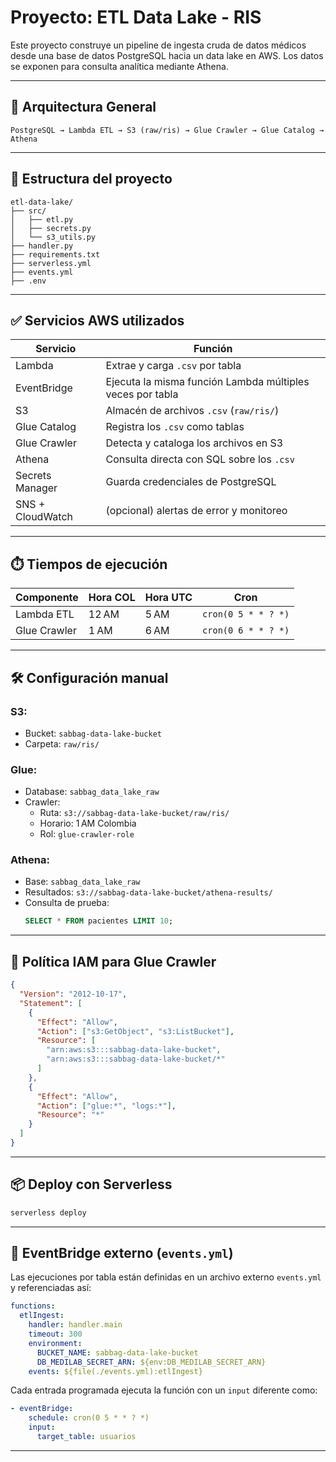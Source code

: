 # Proyecto: ETL Data Lake - RIS

Este proyecto construye un pipeline de ingesta cruda de datos médicos desde una base de datos PostgreSQL hacia un data lake en AWS. Los datos se exponen para consulta analítica mediante Athena.

---

## 🧱 Arquitectura General

```
PostgreSQL → Lambda ETL → S3 (raw/ris) → Glue Crawler → Glue Catalog → Athena
```

---

## 📂 Estructura del proyecto

```
etl-data-lake/
├── src/
│   ├── etl.py
│   ├── secrets.py
│   └── s3_utils.py
├── handler.py
├── requirements.txt
├── serverless.yml
├── events.yml
├── .env
```

---

## ✅ Servicios AWS utilizados

| Servicio         | Función                                      |
|------------------|----------------------------------------------|
| Lambda           | Extrae y carga `.csv` por tabla              |
| EventBridge      | Ejecuta la misma función Lambda múltiples veces por tabla |
| S3               | Almacén de archivos `.csv` (`raw/ris/`)      |
| Glue Catalog     | Registra los `.csv` como tablas              |
| Glue Crawler     | Detecta y cataloga los archivos en S3        |
| Athena           | Consulta directa con SQL sobre los `.csv`    |
| Secrets Manager  | Guarda credenciales de PostgreSQL            |
| SNS + CloudWatch | (opcional) alertas de error y monitoreo      |

---

## ⏱️ Tiempos de ejecución

| Componente   | Hora COL | Hora UTC | Cron                |
|--------------|----------|----------|---------------------|
| Lambda ETL   | 12 AM    | 5 AM     | `cron(0 5 * * ? *)` |
| Glue Crawler | 1 AM     | 6 AM     | `cron(0 6 * * ? *)` |

---

## 🛠️ Configuración manual

### S3:
- Bucket: `sabbag-data-lake-bucket`
- Carpeta: `raw/ris/`

### Glue:
- Database: `sabbag_data_lake_raw`
- Crawler:
  - Ruta: `s3://sabbag-data-lake-bucket/raw/ris/`
  - Horario: 1 AM Colombia
  - Rol: `glue-crawler-role`

### Athena:
- Base: `sabbag_data_lake_raw`
- Resultados: `s3://sabbag-data-lake-bucket/athena-results/`
- Consulta de prueba:
  ```sql
  SELECT * FROM pacientes LIMIT 10;
  ```

---

## 🔐 Política IAM para Glue Crawler

```json
{
  "Version": "2012-10-17",
  "Statement": [
    {
      "Effect": "Allow",
      "Action": ["s3:GetObject", "s3:ListBucket"],
      "Resource": [
        "arn:aws:s3:::sabbag-data-lake-bucket",
        "arn:aws:s3:::sabbag-data-lake-bucket/*"
      ]
    },
    {
      "Effect": "Allow",
      "Action": ["glue:*", "logs:*"],
      "Resource": "*"
    }
  ]
}
```

---

## 📦 Deploy con Serverless

```bash
serverless deploy
```

---

## 🔁 EventBridge externo (`events.yml`)

Las ejecuciones por tabla están definidas en un archivo externo `events.yml` y referenciadas así:

```yaml
functions:
  etlIngest:
    handler: handler.main
    timeout: 300
    environment:
      BUCKET_NAME: sabbag-data-lake-bucket
      DB_MEDILAB_SECRET_ARN: ${env:DB_MEDILAB_SECRET_ARN}
    events: ${file(./events.yml):etlIngest}
```

Cada entrada programada ejecuta la función con un `input` diferente como:

```yaml
- eventBridge:
    schedule: cron(0 5 * * ? *)
    input:
      target_table: usuarios
```

---

